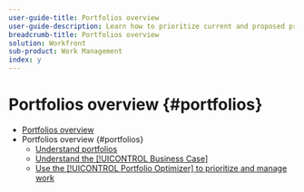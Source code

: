 ```yaml
---
user-guide-title: Portfolios overview
user-guide-description: Learn how to prioritize current and proposed projects based on their cost, value, risk, and alignment to your organizations goals.
breadcrumb-title: Portfolios overview
solution: Workfront
sub-product: Work Management
index: y
---
```



# Portfolios overview {#portfolios}

+ [Portfolios overview](overview.md)
+ Portfolios overview {#portfolios}
  + [Understand portfolios](overview-of-adobe-workfront-portfolios.md)
  + [Understand the [!UICONTROL Business Case]](introduction-to-the-business-case.md)
  + [Use the [!UICONTROL Portfolio Optimizer] to prioritize and manage work](prioritize-and-manage-work-with-portfolios.md)

